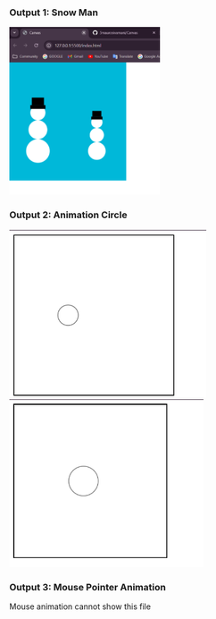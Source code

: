 <h3>
Output 1: Snow Man
</h3>

<img src="./git_src/snow-man.png" height="300">

<h3>
Output 2: Animation Circle
</h3>
<img src="./git_src/animation-1.png" height="300">
<img src="./git_src/animation-2.png" height="300">

<h3>
Output 3: Mouse Pointer Animation
</h3>

<p>Mouse animation cannot show this file</p>